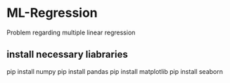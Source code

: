# ML-Regression
Problem regarding multiple linear regression

## install necessary liabraries

pip install numpy
pip install pandas
pip install matplotlib
pip install seaborn

